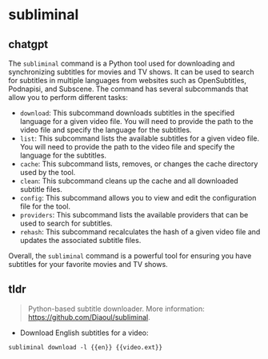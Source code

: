 # subliminal 
## chatgpt 
The `subliminal` command is a Python tool used for downloading and synchronizing subtitles for movies and TV shows. It can be used to search for subtitles in multiple languages from websites such as OpenSubtitles, Podnapisi, and Subscene. The command has several subcommands that allow you to perform different tasks:
- `download`: This subcommand downloads subtitles in the specified language for a given video file. You will need to provide the path to the video file and specify the language for the subtitles.
- `list`: This subcommand lists the available subtitles for a given video file. You will need to provide the path to the video file and specify the language for the subtitles.
- `cache`: This subcommand lists, removes, or changes the cache directory used by the tool.
- `clean`: This subcommand cleans up the cache and all downloaded subtitle files.
- `config`: This subcommand allows you to view and edit the configuration file for the tool.
- `providers`: This subcommand lists the available providers that can be used to search for subtitles.
- `rehash`: This subcommand recalculates the hash of a given video file and updates the associated subtitle files.

Overall, the `subliminal` command is a powerful tool for ensuring you have subtitles for your favorite movies and TV shows. 

## tldr 
 
> Python-based subtitle downloader.
> More information: <https://github.com/Diaoul/subliminal>.

- Download English subtitles for a video:

`subliminal download -l {{en}} {{video.ext}}`
